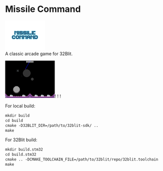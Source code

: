 # Missile Command
![](/assets/image.png)
<BR>
A classic arcade game for 32Blit.

![](/assets/MissileCommand0.bmp)! [](/assets/MissileCommand1.bmp)! [](/assets/MissileCommand2.bmp)!


For local build:
```
mkdir build
cd build
cmake -D32BLIT_DIR=/path/to/32blit-sdk/ ..
make
```

For 32Blit build:
```
mkdir build.stm32
cd build.stm32
cmake .. -DCMAKE_TOOLCHAIN_FILE=/path/to/32blit/repo/32blit.toolchain
make
```

